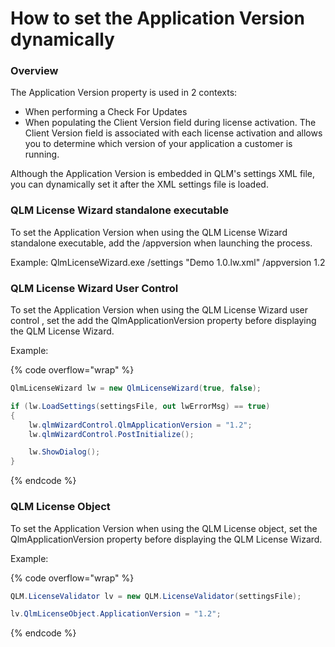 # How to set the Application Version dynamically

### Overview

The Application Version property is used in 2 contexts:

* When performing a Check For Updates
* When populating the Client Version field during license activation. The Client Version field is associated with each license activation and allows you to determine which version of your application a customer is running.

Although the Application Version is embedded in QLM's settings XML file, you can dynamically set it after the XML settings file is loaded.&#x20;

### QLM License Wizard standalone executable

To set the Application Version when using the QLM License Wizard standalone executable, add the /appversion when launching the process.

Example: QlmLicenseWizard.exe /settings "Demo 1.0.lw.xml" /appversion 1.2

### QLM License Wizard User Control

To set the Application Version when using the QLM License Wizard user control , set the add the QlmApplicationVersion property before displaying the QLM License Wizard.

Example:&#x20;

{% code overflow="wrap" %}
```csharp
QlmLicenseWizard lw = new QlmLicenseWizard(true, false);

if (lw.LoadSettings(settingsFile, out lwErrorMsg) == true)
{
    lw.qlmWizardControl.QlmApplicationVersion = "1.2";
    lw.qlmWizardControl.PostInitialize();

    lw.ShowDialog();
}
```
{% endcode %}

### QLM License Object

To set the Application Version when using the QLM License object, set the QlmApplicationVersion property before displaying the QLM License Wizard.

Example:&#x20;

{% code overflow="wrap" %}
```csharp
QLM.LicenseValidator lv = new QLM.LicenseValidator(settingsFile);

lv.QlmLicenseObject.ApplicationVersion = "1.2";
```
{% endcode %}
